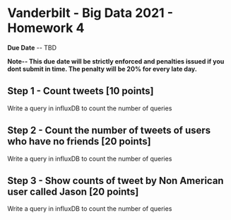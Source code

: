 # Vanderbilt - Big Data 2021 - Homework 4

**Due Date** -- TBD

**Note-- This due date will be strictly enforced and penalties issued if you dont submit in time. The penalty will be 20% for every late day.**




## Step 1 - Count tweets [10 points]


Write a query in influxDB to count the number of queries



## Step 2 - Count the number of tweets of users who have no friends [20 points]

Write a query in influxDB to count the number of queries



## Step 3 - Show counts of tweet by Non American user called Jason [20 points]
Write a query in influxDB to count the number of queries





